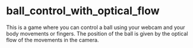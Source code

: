 # ball_control_with_optical_flow
This is a game where you can control a ball using your webcam and your body movements or fingers. The position of the ball is given by the optical flow of the movements in the camera.
